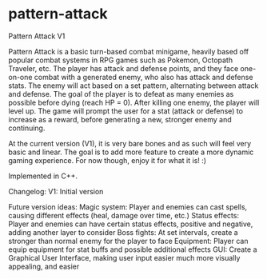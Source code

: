 # pattern-attack

Pattern Attack V1

Pattern Attack is a basic turn-based combat minigame, heavily based off popular combat systems in RPG games such as Pokemon, Octopath Traveler, etc.
The player has attack and defense points, and they face one-on-one combat with a generated enemy, who also has attack and defense stats.
The enemy will act based on a set pattern, alternating between attack and defense. The goal of the player is to defeat as many enemies as possible
before dying (reach HP = 0).
After killing one enemy, the player will level up. The game will prompt the user for a stat (attack or defense) to increase as a reward, before
generating a new, stronger enemy and continuing.

At the current version (V1), it is very bare bones and as such will feel very basic and linear. The goal is to add more feature to create
a more dynamic gaming experience. For now though, enjoy it for what it is! :)

Implemented in C++.

Changelog:
  V1: Initial version
  
Future version ideas:
  Magic system: Player and enemies can cast spells, causing different effects (heal, damage over time, etc.)
  Status effects: Player and enemies can have certain status effects, positive and negative, adding another layer to consider
  Boss fights: At set intervals, create a stronger than normal enemy for the player to face
  Equipment: Player can equip equipment for stat buffs and possible additional effects
  GUI: Create a Graphical User Interface, making user input easier much more visually appealing, and easier
